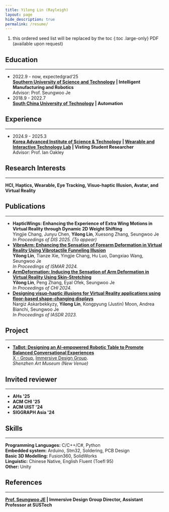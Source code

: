 ```yaml
---
title: Yilong Lin (Rayleigh)
layout: page
hide_description: true
permalink: /resume/
---
```


1. this ordered seed list will be replaced by the toc
{:toc .large-only}
PDF (available upon request)
## Education
---
- 2022.9 - now, expectedgrad‘25 <br>
  **[Southern University of Science and Technology](https://www.sustech.edu.cn/en/) | Intelligent Manufacturing and Robotics** <br>
  Advisor: Prof. Seungwoo Je
- 2018.9 - 2022.7 <br>
  **[South China University of Technology](https://www.scut.edu.cn/en/) | Automation** <br>

## Experience
---
- 2024.9 - 2025.3<br>
  **[Korea Advanced Institute of Science & Technology](https://www.kaist.ac.kr/en/) | [Wearable and Interactive Technology Lab](https://sites.google.com/view/kaist-witlab/) | Visting Student Researcher** <br>
  Advisor: Prof. Ian Oakley

## Research Interests
---
**HCI, Haptics, Wearable, Eye Tracking, Visuo-haptic Illusion, Avatar, and Virtual Reality**

## Publications
---
- **HapticWings: Enhancing the Experience of Extra Wing Motions in Virtual Reality through Dynamic 2D Weight Shifting** <br>
  Yingjie Chang, Junyu Chen, **Yilong Lin**, Xuesong Zhang, Seungwoo Je <br>
  _In Proceedings of DIS 2025. (To appear)_
- **[VibroArm: Enhancing the Sensation of Forearm Deformation in Virtual Reality Using Vibrotactile Funneling Illusion](https://ieeexplore.ieee.org/abstract/document/10765489)** <br>
  **Yilong Lin**, Tianze Xie, Yingjie Chang, Hu Luo, Dangxiao Wang, Seungwoo Je <br>
  _In Proceedings of ISMAR 2024._
- **[ArmDeformation: Inducing the Sensation of Arm Deformation in Virtual Reality Using Skin-Stretching](https://dl.acm.org/doi/10.1145/3613904.3642518)** <br>
  **Yilong Lin**, Peng Zhang, Eyal Ofek, Seungwoo Je <br>
  _In Proceedings of CHI 2024._
- **[Designing visuo-haptic illusions for Virtual Reality applications using floor-based shape-changing displays](https://dl.designresearchsociety.org/iasdr/iasdr2023/fullpapers/164/)** <br>
  Nargiz Askarbekkyzy, **Yilong Lin**, Kongpyung (Justin) Moon, Andrea Bianchi, Seungwoo Je <br>
  _In Proceedings of IASDR 2023._

## Project
---
- **[TaBot: Designing an Al-empowered Robotic Table to Promote Balanced Conversational Experiences](/projects/tabot/)** <br>
  [X - Group](https://www.hci-xgroup.com/), [Immersive Design Group](https://immersivedesignresearch.com/). <br>
  _Shenzhen Art Museum (New Venue)_

## Invited reviewer
---
<ul>
    <li><strong>AHs '25</strong></li>
    <li><strong>ACM CHI '25</strong></li>
    <li><strong>ACM UIST '24</strong></li>
    <li><strong>SIGGRAPH Asia '24</strong></li>
</ul>

## Skills
---
**Programming Languages:** C/C++/C#, Python <br>
**Embedded system:** Arduino, Stm32, Soldering, PCB Design <br>
**Basic 3D Modelling:** Fusion360, SolidWorks <br>
**Linguistic:** Chinese Native, English Fluent (Toefl 95) <br>
**Other:** Unity

## References
---
**[Prof. Seungwoo JE](http://immersivedesignresearch.com/seungwoo) | Immersive Design Group Director, Assistant Professor at SUSTech**
